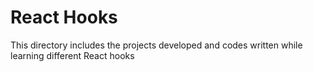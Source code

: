 # React Hooks

This directory includes the projects developed and codes written while learning different React hooks
